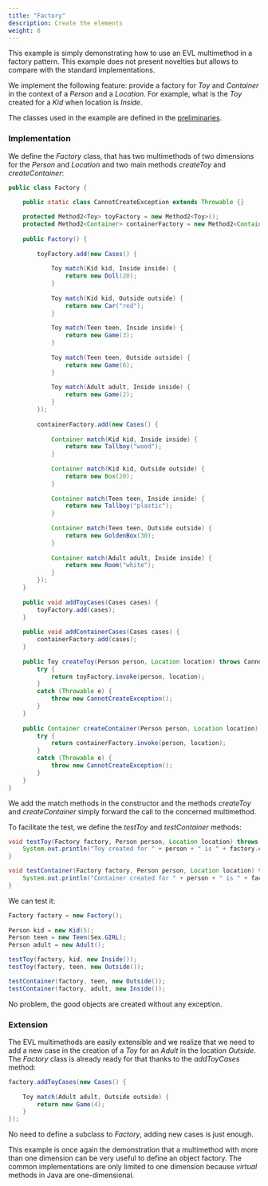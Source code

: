 ```yaml
---
title: "Factory"
description: Create the elements
weight: 8
---
```


This example is simply demonstrating how to use an EVL multimethod in a factory pattern.
This example does not present novelties but allows to compare with the standard implementations. 

We implement the following feature: provide a factory for *Toy* and *Container* in the context of a *Person* and a *Location*.
For example, what is the *Toy* created for a *Kid* when location is *Inside*.

The classes used in the example are defined in the [preliminaries](/docs/examples/preliminaries.html).

### Implementation 

We define the *Factory* class, that has two multimethods of two dimensions for the *Person* and *Location* and two main methods *createToy* and *createContainer*:

```java
public class Factory {

	public static class CannotCreateException extends Throwable {}
	
	protected Method2<Toy> toyFactory = new Method2<Toy>();
	protected Method2<Container> containerFactory = new Method2<Container>();
	
	public Factory() {
		
		toyFactory.add(new Cases() {
			
			Toy match(Kid kid, Inside inside) {
				return new Doll(20);
			}
			
			Toy match(Kid kid, Outside outside) {
				return new Car("red");
			}
			
			Toy match(Teen teen, Inside inside) {
				return new Game(3);
			}
			
			Toy match(Teen teen, Outside outside) {
				return new Game(6);
			}
			
			Toy match(Adult adult, Inside inside) {
				return new Game(2);
			}
		});
		
		containerFactory.add(new Cases() {
			
			Container match(Kid kid, Inside inside) {
				return new Tallboy("wood");
			}
			
			Container match(Kid kid, Outside outside) {
				return new Box(20);
			}
			
			Container match(Teen teen, Inside inside) {
				return new Tallboy("plastic");
			}
			
			Container match(Teen teen, Outside outside) {
				return new GoldenBox(30);
			}
			
			Container match(Adult adult, Inside inside) {
				return new Room("white");
			}
		});
	}
	
	public void addToyCases(Cases cases) {
		toyFactory.add(cases);
	}
	
	public void addContainerCases(Cases cases) {
		containerFactory.add(cases);
	}
	
	public Toy createToy(Person person, Location location) throws CannotCreateException {
		try {
			return toyFactory.invoke(person, location);
		}
		catch (Throwable e) {
			throw new CannotCreateException();
		}
	}
	
	public Container createContainer(Person person, Location location) throws CannotCreateException {
		try {
			return containerFactory.invoke(person, location);
		}
		catch (Throwable e) {
			throw new CannotCreateException();
		}
	}
}
```

We add the match methods in the constructor and the methods *createToy* and *createContainer* simply forward the call to the concerned multimethod. 

To facilitate the test, we define the *testToy* and *testContainer* methods:

```java
void testToy(Factory factory, Person person, Location location) throws Throwable {
	System.out.println("Toy created for " + person + " is " + factory.createToy(person, location));
}

void testContainer(Factory factory, Person person, Location location) throws Throwable {
	System.out.println("Container created for " + person + " is " + factory.createContainer(person, location));
}
```

We can test it:

```java
Factory factory = new Factory();
		
Person kid = new Kid(5);
Person teen = new Teen(Sex.GIRL);
Person adult = new Adult();

testToy(factory, kid, new Inside());
testToy(factory, teen, new Outside());

testContainer(factory, teen, new Outside());
testContainer(factory, adult, new Inside());
```

No problem, the good objects are created without any exception.

### Extension

The EVL multimethods are easily extensible and we realize that we need to add a new case in the creation of a *Toy* for an *Adult* in the location *Outside*.
The *Factory* class is already ready for that thanks to the *addToyCases* method:

```java
factory.addToyCases(new Cases() {
			
	Toy match(Adult adult, Outside outside) {
		return new Game(4);
	}
});
```

No need to define a subclass to *Factory*, adding new cases is just enough.

This example is once again the demonstration that a multimethod with more than one dimension can be very useful to define an object factory.
The common implementations are only limited to one dimension because *virtual* methods in Java are one-dimensional.


